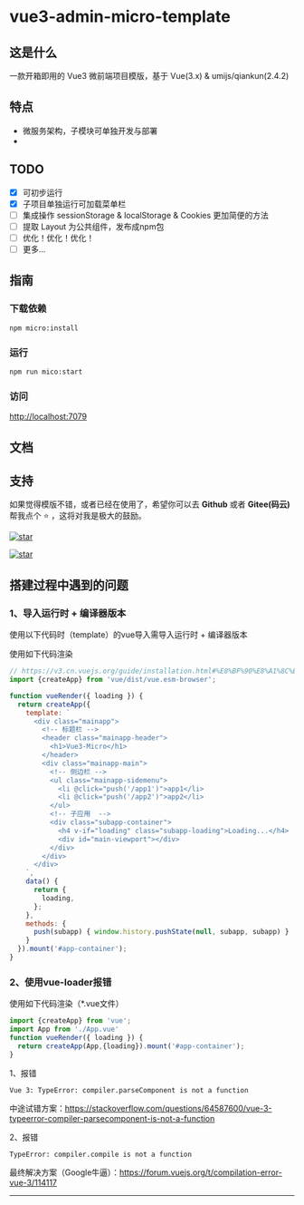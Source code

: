 # vue3-admin-micro-template

## 这是什么

一款开箱即用的 Vue3 微前端项目模版，基于 Vue(3.x) & umijs/qiankun(2.4.2)

## 特点

- 微服务架构，子模块可单独开发与部署
- 

## TODO

- [x] 可初步运行
- [x] 子项目单独运行可加载菜单栏
- [ ] 集成操作 sessionStorage & localStorage & Cookies 更加简便的方法
- [ ] 提取 Layout 为公共组件，发布成npm包
- [ ] 优化！优化！优化！
- [ ] 更多...

## 指南

### 下载依赖

```shell
npm micro:install
```

### 运行

```shell
npm run mico:start
```

### 访问

[http://localhost:7079](http://localhost:7079)

## 文档

## 支持

如果觉得模版不错，或者已经在使用了，希望你可以去 **Github** 或者 **Gitee(码云)** 帮我点个 ⭐ ，这将对我是极大的鼓励。

[![star](https://img.shields.io/github/stars/gitsifu/vue3-admin-micro-template?style=social)](https://github.com/gitsifu/vue3-admin-micro-template)

[![star](https://gitee.com/sifu/vue3-admin-micro-template/badge/star.svg?theme=dark)](https://gitee.com/sifu/vue3-admin-micro-template)



## 搭建过程中遇到的问题

### 1、导入运行时 + 编译器版本 

使用以下代码时（template）的vue导入需导入运行时 + 编译器版本

使用如下代码渲染

```js
// https://v3.cn.vuejs.org/guide/installation.html#%E8%BF%90%E8%A1%8C%E6%97%B6-%E7%BC%96%E8%AF%91%E5%99%A8-vs-%E4%BB%85%E8%BF%90%E8%A1%8C%E6%97%B6
import {createApp} from 'vue/dist/vue.esm-browser';

function vueRender({ loading }) {
  return createApp({
    template: `
      <div class="mainapp">
        <!-- 标题栏 -->
        <header class="mainapp-header">
          <h1>Vue3-Micro</h1>
        </header>
        <div class="mainapp-main">
          <!-- 侧边栏 -->
          <ul class="mainapp-sidemenu">
            <li @click="push('/app1')">app1</li>
            <li @click="push('/app2')">app2</li>
          </ul>
          <!-- 子应用  -->
          <div class="subapp-container">
            <h4 v-if="loading" class="subapp-loading">Loading...</h4>
            <div id="main-viewport"></div>
          </div>
        </div>
      </div>
    `,
    data() {
      return {
        loading,
      };
    },
    methods: {
      push(subapp) { window.history.pushState(null, subapp, subapp) }
    }
  }).mount('#app-container');
}
```


### 2、使用vue-loader报错

使用如下代码渲染（*.vue文件）

```js
import {createApp} from 'vue';
import App from './App.vue'
function vueRender({ loading }) {
  return createApp(App,{loading}).mount('#app-container');
}
```

1、报错
```text
Vue 3: TypeError: compiler.parseComponent is not a function
```
中途试错方案：https://stackoverflow.com/questions/64587600/vue-3-typeerror-compiler-parsecomponent-is-not-a-function

2、报错
```text
TypeError: compiler.compile is not a function
```
最终解决方案（Google牛逼）：https://forum.vuejs.org/t/compilation-error-vue-3/114117

---



